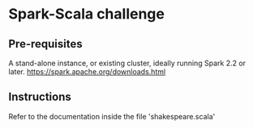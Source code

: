 # Spark-Scala challenge

## Pre-requisites

A stand-alone instance, or existing cluster, ideally running Spark 2.2 or later.
https://spark.apache.org/downloads.html

## Instructions

Refer to the documentation inside the file 'shakespeare.scala' 
